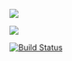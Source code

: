 <a href="https://codeclimate.com/github/Ashe3/frontend-project-lvl1/maintainability"><img src="https://api.codeclimate.com/v1/badges/f7d648f3355ae58e8c15/maintainability" /></a>

<a href="https://codeclimate.com/github/Ashe3/frontend-project-lvl1/test_coverage"><img src="https://api.codeclimate.com/v1/badges/f7d648f3355ae58e8c15/test_coverage" /></a>

[![Build Status](https://travis-ci.org/Ashe3/frontend-project-lvl1.svg?branch=master)](https://travis-ci.org/Ashe3/frontend-project-lvl1)